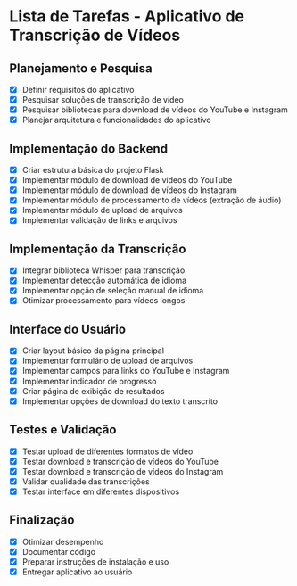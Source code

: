 # Lista de Tarefas - Aplicativo de Transcrição de Vídeos

## Planejamento e Pesquisa
- [x] Definir requisitos do aplicativo
- [x] Pesquisar soluções de transcrição de vídeo
- [x] Pesquisar bibliotecas para download de vídeos do YouTube e Instagram
- [x] Planejar arquitetura e funcionalidades do aplicativo

## Implementação do Backend
- [x] Criar estrutura básica do projeto Flask
- [x] Implementar módulo de download de vídeos do YouTube
- [x] Implementar módulo de download de vídeos do Instagram
- [x] Implementar módulo de processamento de vídeos (extração de áudio)
- [x] Implementar módulo de upload de arquivos
- [x] Implementar validação de links e arquivos

## Implementação da Transcrição
- [x] Integrar biblioteca Whisper para transcrição
- [x] Implementar detecção automática de idioma
- [x] Implementar opção de seleção manual de idioma
- [x] Otimizar processamento para vídeos longos

## Interface do Usuário
- [x] Criar layout básico da página principal
- [x] Implementar formulário de upload de arquivos
- [x] Implementar campos para links do YouTube e Instagram
- [x] Implementar indicador de progresso
- [x] Criar página de exibição de resultados
- [x] Implementar opções de download do texto transcrito

## Testes e Validação
- [x] Testar upload de diferentes formatos de vídeo
- [x] Testar download e transcrição de vídeos do YouTube
- [x] Testar download e transcrição de vídeos do Instagram
- [x] Validar qualidade das transcrições
- [x] Testar interface em diferentes dispositivos

## Finalização
- [x] Otimizar desempenho
- [x] Documentar código
- [x] Preparar instruções de instalação e uso
- [x] Entregar aplicativo ao usuário
